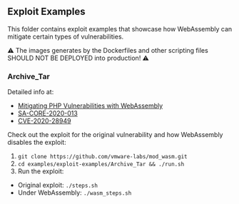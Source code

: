 ## Exploit Examples

This folder contains exploit examples that showcase how WebAssembly can mitigate certain types of vulnerabilities.

⚠️ The images generates by the Dockerfiles and other scripting files SHOULD NOT BE DEPLOYED into production! ⚠️

### Archive_Tar
Detailed info at:
   * [Mitigating PHP Vulnerabilities with WebAssembly](https://wasmlabs.dev/articles/mitigating-php-vulnerabilities-with-webassembly/)
   * [SA-CORE-2020-013](https://www.drupal.org/sa-core-2020-013)
   * [CVE-2020-28949](https://nvd.nist.gov/vuln/detail/CVE-2020-28949)
  
Check out the exploit for the original vulnerability and how WebAssembly disables the exploit:

1. `git clone https://github.com/vmware-labs/mod_wasm.git`
2. `cd examples/exploit-examples/Archive_Tar && ./run.sh`
3. Run the exploit:
 * Original exploit: `./steps.sh`
 * Under WebAssembly: `./wasm_steps.sh`
